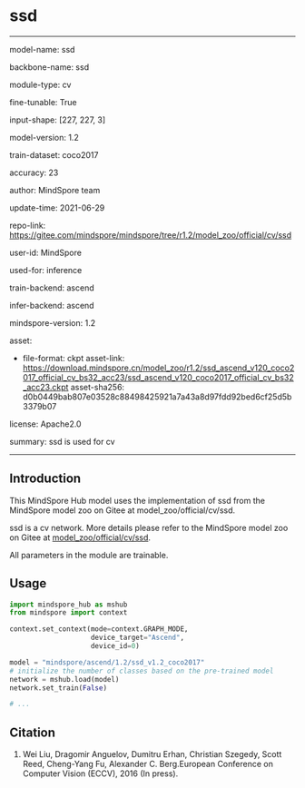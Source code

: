 # ssd

---

model-name: ssd

backbone-name: ssd

module-type: cv

fine-tunable: True

input-shape: [227, 227, 3]

model-version: 1.2

train-dataset: coco2017

accuracy: 23

author: MindSpore team

update-time: 2021-06-29

repo-link: <https://gitee.com/mindspore/mindspore/tree/r1.2/model_zoo/official/cv/ssd>

user-id: MindSpore

used-for: inference

train-backend: ascend

infer-backend: ascend

mindspore-version: 1.2

asset:

-
    file-format: ckpt
    asset-link: <https://download.mindspore.cn/model_zoo/r1.2/ssd_ascend_v120_coco2017_official_cv_bs32_acc23/ssd_ascend_v120_coco2017_official_cv_bs32_acc23.ckpt>
    asset-sha256: d0b0449bab807e03528c88498425921a7a43a8d97fdd92bed6cf25d5b3379b07

license: Apache2.0

summary: ssd is used for cv

---

## Introduction

This MindSpore Hub model uses the implementation of ssd from the MindSpore model zoo on Gitee at model_zoo/official/cv/ssd.

ssd is a cv network. More details please refer to the MindSpore model zoo on Gitee at [model_zoo/official/cv/ssd](https://gitee.com/mindspore/mindspore/blob/r1.2/model_zoo/official/cv/ssd/README.md).

All parameters in the module are trainable.

## Usage

```python
import mindspore_hub as mshub
from mindspore import context

context.set_context(mode=context.GRAPH_MODE,
                    device_target="Ascend",
                    device_id=0)

model = "mindspore/ascend/1.2/ssd_v1.2_coco2017"
# initialize the number of classes based on the pre-trained model
network = mshub.load(model)
network.set_train(False)

# ...
```

## Citation

1. Wei Liu, Dragomir Anguelov, Dumitru Erhan, Christian Szegedy, Scott Reed, Cheng-Yang Fu, Alexander C. Berg.European Conference on Computer Vision (ECCV), 2016 (In press).
